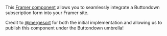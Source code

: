 This [Framer component](https://framer.com/) allows you to seamlessly integrate a Buttondown subscription form into your Framer site.

Credit to [@mergesort](https://github.com/mergesort) for both the initial implementation and allowing us to publish this component under the Buttondown umbrella!
